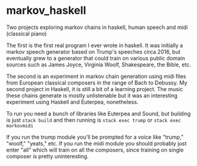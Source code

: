 # markov_haskell
Two projects exploring markov chains in haskell, human speech and midi (classical piano) 

The first is the first real program I ever wrote in haskell. It was initially a markov speech generator based on Trump's speeches circa 2016, but eventually grew to a generator that could train on various public domain sources such as James Joyce, Virginia Woolf, Shakespeare, the Bible, etc. 

The second is an experiment in markov chain generation using midi files from European classical composers in the range of Bach to Debussy. My second project in Haskell, it is still a bit of a learning project. The music these chains generate is mostly unlistenable but it was an interesting experiment using Haskell and Euterpea, nonetheless.  

To run you need a bunch of libraries like Euterpea and Sound, but building is just `stack build` and then running is `stack exec trump` or `stack exec markovmidi`

If you run the trump module you'll be prompted for a voice like "trump," "woolf," "yeats," etc. If you run the midi module you should probably just enter "all" which will train on all the composers, since training on single composer is pretty uninteresting.  
